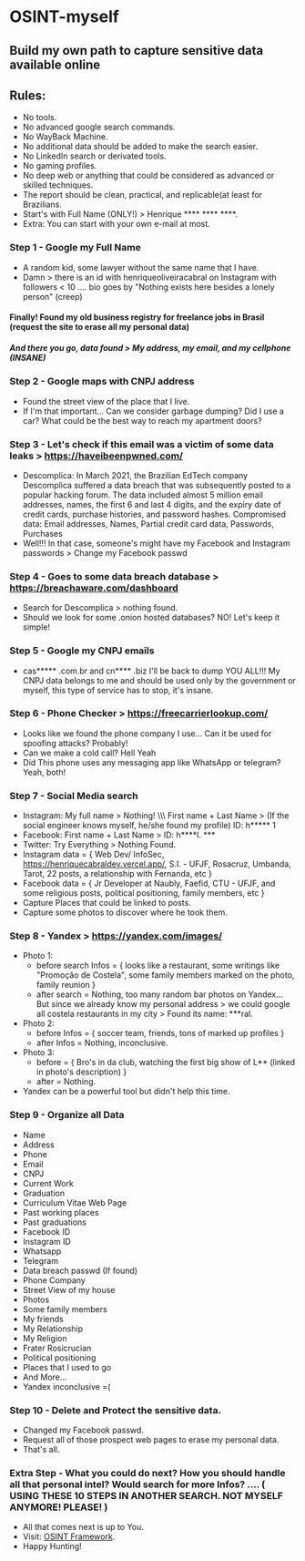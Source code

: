 # OSINT-myself

## Build my own path to capture sensitive data available online
## Rules:
  - No tools.
  - No advanced google search commands.
  - No WayBack Machine.
  - No additional data should be added to make the search easier.
  - No LinkedIn search or derivated tools.
  - No gaming profiles.
  - No deep web or anything that could be considered as advanced or skilled techniques.
  - The report should be clean, practical, and replicable(at least for Brazilians.
  - Start's with Full Name (ONLY!) > Henrique **** **** ****.
  - Extra: You can start with your own e-mail at most.


### Step 1 - Google my Full Name
- A random kid, some lawyer without the same name that I have.
- Damn > there is an id with henriqueoliveiracabral on Instagram with followers < 10 .... bio goes by "Nothing exists here besides a lonely person" (creep) 
#### Finally! Found my old business registry for freelance jobs in Brasil (request the site to erase all my personal data)
##### And there you go, data found > My address, my email, and my cellphone (INSANE)


### Step 2 - Google maps with CNPJ address
- Found the street view of the place that I live.
- If I'm that important... Can we consider garbage dumping? Did I use a car? What could be the best way to reach my apartment doors?


### Step 3 - Let's check if this email was a victim of some data leaks > https://haveibeenpwned.com/
- Descomplica: In March 2021, the Brazilian EdTech company Descomplica suffered a data breach that was subsequently posted to a popular hacking forum. The data included almost 5 million email addresses, names, the first 6 and last 4 digits, and the expiry date of credit cards, purchase histories, and password hashes.
Compromised data: Email addresses, Names, Partial credit card data, Passwords, Purchases
- Well!!! In that case, someone's might have my Facebook and Instagram passwords > Change my Facebook passwd


### Step 4 - Goes to some data breach database > https://breachaware.com/dashboard
- Search for Descomplica > nothing found.
- Should we look for some .onion hosted databases? NO! Let's keep it simple!


### Step 5 - Google my CNPJ emails
- cas***** .com.br and cn**** .biz I'll be back to dump YOU ALL!!! My CNPJ data belongs to me and should be used only by the government or myself, this type of service has to stop, it's insane.


### Step 6 - Phone Checker > https://freecarrierlookup.com/
- Looks like we found the phone company I use... Can it be used for spoofing attacks? Probably!
- Can we make a cold call? Hell Yeah
- Did This phone uses any messaging app like WhatsApp or telegram? Yeah, both!


### Step 7 - Social Media search
- Instagram: My full name > Nothing! \\\\\ First name + Last Name > (If the social engineer knows myself, he/she found my profile) ID: h***** 1
- Facebook: First name + Last Name > ID: h****l. ***
- Twitter: Try Everything > Nothing Found.
- Instagram data = { Web Dev/ InfoSec, https://henriquecabraldev.vercel.app/, S.I. - UFJF, Rosacruz, Umbanda, Tarot, 22 posts, a relationship with Fernanda, etc }
- Facebook data = { Jr Developer at Naubly, Faefid, CTU - UFJF, and some religious posts, political positioning, family members, etc }
- Capture Places that could be linked to posts.
- Capture some photos to discover where he took them.


### Step 8 - Yandex > https://yandex.com/images/
- Photo 1:
  * before search Infos = { looks like a restaurant, some writings like "Promoção de Costela", some family members marked on the photo, family reunion }
  * after search = Nothing, too many random bar photos on Yandex... But since we already know my personal address > we could google all costela restaurants in my city > Found its name: ***ral.
- Photo 2:
  * before Infos = { soccer team, friends, tons of marked up profiles }
  * after Infos = Nothing, inconclusive.
- Photo 3:
  * before = { Bro's in da club, watching the first big show of L** (linked in photo's description) }
  * after = Nothing.
- Yandex can be a powerful tool but didn't help this time.


### Step 9 - Organize all Data
- Name
- Address
- Phone
- Email
- CNPJ
- Current Work
- Graduation
- Curriculum Vitae Web Page
- Past working places
- Past graduations
- Facebook ID
- Instagram ID
- Whatsapp
- Telegram
- Data breach passwd (If found)
- Phone Company
- Street View of my house
- Photos
- Some family members
- My friends
- My Relationship
- My Religion
- Frater Rosicrucian
- Political positioning
- Places that I used to go
- And More...
- Yandex inconclusive =(


### Step 10 - Delete and Protect the sensitive data.
- Changed my Facebook passwd.
- Request all of those prospect web pages to erase my personal data.
- That's all.


### Extra Step - What you could do next? How you should handle all that personal intel? Would search for more Infos? .... ( USING THESE 10 STEPS IN ANOTHER SEARCH. NOT MYSELF ANYMORE! PLEASE! )
- All that comes next is up to You.
- Visit: <a href="https://osintframework.com/">OSINT Framework</a>.
- Happy Hunting!
